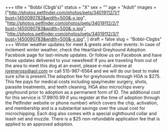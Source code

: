 +++
title = "Bobbi (Cbgb's)"
status = "X"
sex = ""
age = "Adult"
images = ["http://photos.petfinder.com/photos/pets/34019112/1/?bust=1450090782&width=500&-x.jpg",
"http://photos.petfinder.com/photos/pets/34019112/2/?bust=1450090783&width=500&-x.jpg",
"http://photos.petfinder.com/photos/pets/34019112/3/?bust=1450090783&width=500&-x.jpg",
]
draft = false
slug = "Bobbi-Cbgbs"
+++
Winter weather updates for meet & greets and other events: In case of inclement winter weather, check the Heartland Greyhound Adoption Facebook page for last-minute updates. Or follow us on Facebook and have those updates delivered to your newsfeed!
If you are traveling from out of the area to meet this dog at an event, please e-mail Jorene at joreneross@aol.com or call 515-967-6564 and we will do our best to make sure s/he is present.The adoption fee for greyhounds through HGA is $275. This fee pays for medical costs including spay/neuter surgery, shots, parasite treatments, and teeth cleaning. HGA also microchips every greyhound prior to adoption as a permanent form of ID. The additional cost for this service is $17.99 ($10.99 if you register at the time of adoption through the Petfinder website or phone number) which covers the chip, activation, and membership and is a substantial savings over the usual cost for microchipping. Each dog also comes with a special sighthound collar and leash set and muzzle. There is a $25 non-refundable application fee that is applied to an approved adoption.
